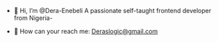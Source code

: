 - 👋 Hi, I’m @Dera-Enebeli
A passionate self-taught frontend developer from Nigeria-


- 📧 How can your reach me:
Deraslogic@gmail.com
<!---
Dera-Enebeli/Dera-Enebeli is a ✨ special ✨ repository because its `README.md` (this file) appears on your GitHub profile.
You can click the Preview link to take a look at your changes.
--->
